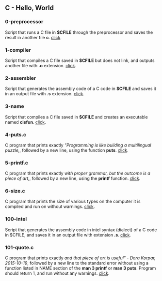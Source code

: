 ## C - Hello, World
### 0-preprocessor
Script that runs a C file in **$CFILE** through the preprocessor and saves the result in another file **c**. [click](https://github.com/chee-zaram/alx-low_level_programming/blob/main/0x00-hello_world/0-preprocessor).
### 1-compiler
Script that compiles a C file saved in **$CFILE** but does not link, and outputs another file with **.o** extension. [click](https://github.com/chee-zaram/alx-low_level_programming/blob/main/0x00-hello_world/1-compiler).
### 2-assembler
Script that generates the assembly code of a C code in **$CFILE** and saves it in an output file with **.s** extension. [click](https://github.com/chee-zaram/alx-low_level_programming/blob/main/0x00-hello_world/2-assembler).
### 3-name
Script that compiles a C file saved in **$CFILE** and creates an executable named **cisfun**. [click](https://github.com/chee-zaram/alx-low_level_programming/blob/main/0x00-hello_world/3-name).
### 4-puts.c
C program that prints exactly *"Programming is like building a multilingual puzzle,*, followed by a new line, using the function **puts**. [click](https://github.com/chee-zaram/alx-low_level_programming/blob/main/0x00-hello_world/4-puts.c).
### 5-printf.c
C program that prints exactly *with proper grammar, but the outcome is a piece of art,*, followed by a new line, using the **printf** function. [click](https://github.com/chee-zaram/alx-low_level_programming/blob/main/0x00-hello_world/5-printf.c).
### 6-size.c
C program that prints the size of various types on the computer it is compiled and run on without warnings. [click](https://github.com/chee-zaram/alx-low_level_programming/blob/main/0x00-hello_world/6-size.c).
### 100-intel
Script that generates the assembly code in intel syntax (dialect) of a C code in $CFILE, and saves it in an output file with extension **.s**. [click](https://github.com/chee-zaram/alx-low_level_programming/blob/main/0x00-hello_world/100-intel).
### 101-quote.c
C program that prints exactly *and that piece of art is useful" - Dora Korpar, 2015-10-19*, followed by a new line to the standard error without using a function listed in NAME section of the **man 3 printf** or **man 3 puts**. Program should return 1, and run without any warnings. [click](https://github.com/chee-zaram/alx-low_level_programming/blob/main/0x00-hello_world/101-quote.c).
